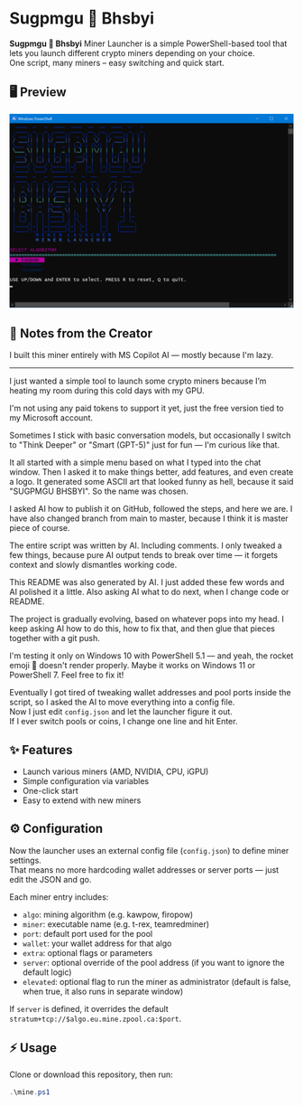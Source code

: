 # Sugpmgu 🚀 Bhsbyi

**Sugpmgu 🚀 Bhsbyi** Miner Launcher is a simple PowerShell-based tool that lets you launch different crypto miners depending on your choice.  
One script, many miners – easy switching and quick start. 

## 🖥️ Preview

![Screenshot](scr/v4.png)


## 🧠 Notes from the Creator

I built this miner entirely with MS Copilot AI — mostly because I'm lazy. 

---

I just wanted a simple tool to launch some crypto miners because I’m heating my room during this cold days with my GPU.

I'm not using any paid tokens to support it yet, just the free version tied to my Microsoft account.

Sometimes I stick with basic conversation models, but occasionally I switch to "Think Deeper" or "Smart (GPT-5)" just for fun — I'm curious like that.

It all started with a simple menu based on what I typed into the chat window. Then I asked it to make things better, add features, and even create a logo. It generated some ASCII art that looked funny as hell, because it said "SUGPMGU BHSBYI". So the name was chosen.

I asked AI how to publish it on GitHub, followed the steps, and here we are. I have also changed branch from main to master, because I think it is master piece of course.

The entire script was written by AI. Including comments. I only tweaked a few things, because pure AI output tends to break over time — it forgets context and slowly dismantles working code.

This README was also generated by AI. I just added these few words and AI polished it a little. Also asking AI what to do next, when I change code or README.

The project is gradually evolving, based on whatever pops into my head. I keep asking AI how to do this, how to fix that, and then glue that pieces together with a git push.

I'm testing it only on Windows 10 with PowerShell 5.1 — and yeah, the rocket emoji 🚀 doesn't render properly. Maybe it works on Windows 11 or PowerShell 7. Feel free to fix it!

Eventually I got tired of tweaking wallet addresses and pool ports inside the script, so I asked the AI to move everything into a config file.  
Now I just edit `config.json` and let the launcher figure it out.  
If I ever switch pools or coins, I change one line and hit Enter.


## ✨ Features
- Launch various miners (AMD, NVIDIA, CPU, iGPU)
- Simple configuration via variables
- One-click start
- Easy to extend with new miners

## ⚙️ Configuration

Now the launcher uses an external config file (`config.json`) to define miner settings.  
That means no more hardcoding wallet addresses or server ports — just edit the JSON and go.

Each miner entry includes:
- `algo`: mining algorithm (e.g. kawpow, firopow)
- `miner`: executable name (e.g. t-rex, teamredminer)
- `port`: default port used for the pool
- `wallet`: your wallet address for that algo
- `extra`: optional flags or parameters
- `server`: optional override of the pool address (if you want to ignore the default logic)
- `elevated`: optional flag to run the miner as administrator (default is false, when true, it also runs in separate window)

If `server` is defined, it overrides the default `stratum+tcp://$algo.eu.mine.zpool.ca:$port`.

## ⚡ Usage
Clone or download this repository, then run:

```powershell
.\mine.ps1
